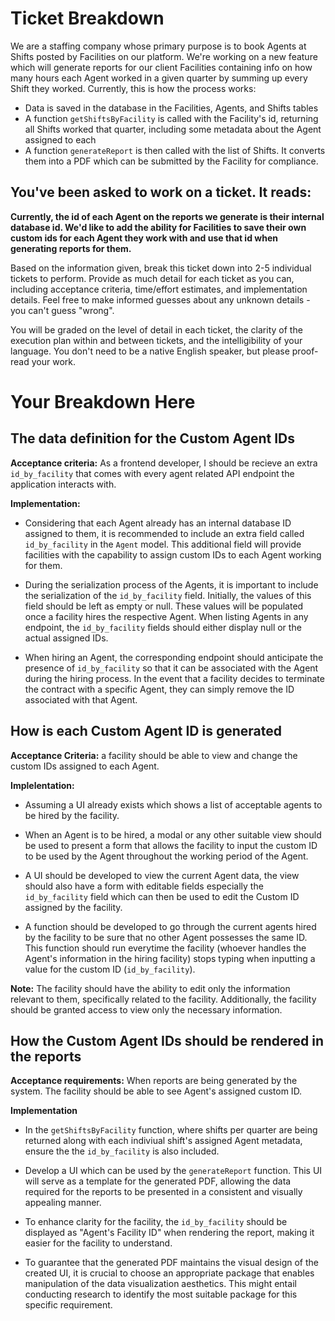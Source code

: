 # Ticket Breakdown
We are a staffing company whose primary purpose is to book Agents at Shifts posted by Facilities on our platform. We're working on a new feature which will generate reports for our client Facilities containing info on how many hours each Agent worked in a given quarter by summing up every Shift they worked. Currently, this is how the process works:

- Data is saved in the database in the Facilities, Agents, and Shifts tables
- A function `getShiftsByFacility` is called with the Facility's id, returning all Shifts worked that quarter, including some metadata about the Agent assigned to each
- A function `generateReport` is then called with the list of Shifts. It converts them into a PDF which can be submitted by the Facility for compliance.

## You've been asked to work on a ticket. It reads:

**Currently, the id of each Agent on the reports we generate is their internal database id. We'd like to add the ability for Facilities to save their own custom ids for each Agent they work with and use that id when generating reports for them.**


Based on the information given, break this ticket down into 2-5 individual tickets to perform. Provide as much detail for each ticket as you can, including acceptance criteria, time/effort estimates, and implementation details. Feel free to make informed guesses about any unknown details - you can't guess "wrong".


You will be graded on the level of detail in each ticket, the clarity of the execution plan within and between tickets, and the intelligibility of your language. You don't need to be a native English speaker, but please proof-read your work.


# Your Breakdown Here

## The data definition for the Custom Agent IDs
**Acceptance criteria:**
As a frontend developer, I should be recieve an extra `id_by_facility` that comes with every agent related API endpoint the application interacts with.

**Implementation:**   
- Considering that each Agent already has an internal database ID assigned to them, it is recommended to include an extra field called `id_by_facility` in the `Agent` model. This additional field will provide facilities with the capability to assign custom IDs to each Agent working for them.

- During the serialization process of the Agents, it is important to include the serialization of the `id_by_facility` field. Initially, the values of this field should be left as empty or null. These values will be populated once a facility hires the respective Agent. When listing Agents in any endpoint, the `id_by_facility` fields should either display null or the actual assigned IDs.

- When hiring an Agent, the corresponding endpoint should anticipate the presence of `id_by_facility` so that it can be associated with the Agent during the hiring process. In the event that a facility decides to terminate the contract with a specific Agent, they can simply remove the ID associated with that Agent.


## How is each Custom Agent ID is generated
**Acceptance Criteria:** 
a facility should be able to view and change the custom IDs assigned to each Agent.

**Implelentation:**
- Assuming a UI already exists which shows a list of acceptable agents to be hired by the facility.
  
- When an Agent is to be hired, a modal or any other suitable view should be used to present a form that allows the facility to input the custom ID to be used by the Agent throughout the working period of the Agent.
  
- A UI should be developed to view the current Agent data, the view should also have a form with editable fields especially the `id_by_facility` field which can then be used to edit the Custom ID assigned by the facility.
  
- A function should be developed to go through the current agents hired by the facility to be sure that no other Agent possesses the same ID.
This function should run everytime the facility (whoever handles the Agent's information in the hiring facility) stops typing when inputting a value for the custom ID (`id_by_facility`).

**Note:** 
The facility should have the ability to edit only the information relevant to them, specifically related to the facility. Additionally, the facility should be granted access to view only the necessary information.


## How the Custom Agent IDs should be rendered in the reports
**Acceptance requirements:**
When reports are being generated by the system. The facility should be able to see Agent's assigned custom ID.

**Implementation**
- In the `getShiftsByFacility` function, where shifts per quarter are being returned along with each indiviual shift's assigned Agent metadata, ensure the the `id_by_facility` is also included.
  
- Develop a UI which can be used by the `generateReport` function. This UI will serve as a template for the generated PDF, allowing the data required for the reports to be presented in a consistent and visually appealing manner.
  
- To enhance clarity for the facility, the `id_by_facility` should be displayed as "Agent's Facility ID" when rendering the report, making it easier for the facility to understand.
  
- To guarantee that the generated PDF maintains the visual design of the created UI, it is crucial to choose an appropriate package that enables manipulation of the data visualization aesthetics. This might entail conducting research to identify the most suitable package for this specific requirement.